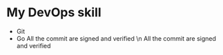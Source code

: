 # My DevOps skill
- Git
- Go
All the commit are signed and verified
\n All the commit are signed and verified
